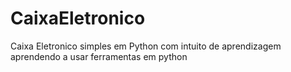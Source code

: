 # CaixaEletronico
Caixa Eletronico simples em Python com intuito de aprendizagem
aprendendo a usar ferramentas em python


